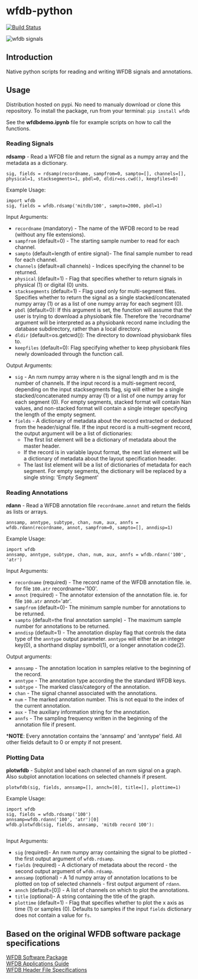 # wfdb-python

[![Build Status](https://travis-ci.org/MIT-LCP/wfdb-python.svg?branch=master)](https://travis-ci.org/MIT-LCP/wfdb-python)

![wfdb signals](https://raw.githubusercontent.com/MIT-LCP/wfdb-python/master/demoimg1.png)


## Introduction
Native python scripts for reading and writing WFDB signals and annotations.

## Usage

Distribution hosted on pypi. No need to manualy download or clone this repository. 
To install the package, run from your terminal: `pip install wfdb`
  
See the **wfdbdemo.ipynb** file for example scripts on how to call the functions.

### Reading Signals

**rdsamp** - Read a WFDB file and return the signal as a numpy array and the metadata as a dictionary. 

```
sig, fields = rdsamp(recordname, sampfrom=0, sampto=[], channels=[], physical=1, stacksegments=1, pbdl=0, dldir=os.cwd(), keepfiles=0)
```

Example Usage:
```
import wfdb
sig, fields = wfdb.rdsamp('mitdb/100', sampto=2000, pbdl=1)
```

Input Arguments: 

* `recordname` (mandatory) - The name of the WFDB record to be read (without any file extensions).
* `sampfrom` (default=0) - The starting sample number to read for each channel.
* `sampto` (default=length of entire signal)- The final sample number to read for each channel.
* `channels` (default=all channels) - Indices specifying the channel to be returned.
* `physical` (default=1) - Flag that specifies whether to return signals in physical (1) or digital (0) units.
* `stacksegments` (default=1) - Flag used only for multi-segment files. Specifies whether to return the signal as a single stacked/concatenated numpy array (1) or as a list of one numpy array for each segment (0). 
* `pbdl` (default=0): If this argument is set, the function will assume that the user is trying to download a physiobank file. Therefore the 'recordname' argument will be interpreted as a physiobank record name including the database subdirectory, rather than a local directory.
* `dldir` (default=os.getcwd()): The directory to download physiobank files to.
* `keepfiles` (default=0): Flag specifying whether to keep physiobank files newly downloaded through the function call.


Output Arguments:

* `sig` - An nxm numpy array where n is the signal length and m is the number of channels.  If the input record is a multi-segment record, depending on the input stacksegments flag, sig will either be a single stacked/concatenated numpy array (1) or a list of one numpy array for each segment (0). For empty segments, stacked format will contain Nan values, and non-stacked format will contain a single integer specifying the length of the empty segment.
* `fields` - A dictionary of metadata about the record extracted or deduced from the header/signal file.  If the input record is a multi-segment record, the output argument will be a list of dictionaries:
	* The first list element will be a dictionary of metadata about the master header.
	* If the record is in variable layout format, the next list element will be a dictionary of metadata about the layout specification header.
	* The last list element will be a list of dictionaries of metadata for each segment. For empty segments, the dictionary will be replaced by a single string: 'Empty Segment'



### Reading Annotations

**rdann** - Read a WFDB annotation file `recordname.annot` and return the fields as lists or arrays.

```
annsamp, anntype, subtype, chan, num, aux, annfs = wfdb.rdann(recordname, annot, sampfrom=0, sampto=[], anndisp=1)
```

Example Usage:
```
import wfdb
annsamp, anntype, subtype, chan, num, aux, annfs = wfdb.rdann('100', 'atr')
```

Input Arguments: 

* `recordname` (required) - The record name of the WFDB annotation file. ie. for file `100.atr` recordname='100'.
* `annot` (required) - The annotator extension of the annotation file. ie. for file `100.atr` annot='atr'.
* `sampfrom` (default=0)- The minimum sample number for annotations to be returned.
* `sampto` (default=the final annotation sample) - The maximum sample number for annotations to be returned.
* `anndisp` (default=1) - The annotation display flag that controls the data type of the `anntype` output parameter. `anntype` will either be an integer key(0), a shorthand display symbol(1), or a longer annotation code(2).

Output arguments: 

* `annsamp` - The annotation location in samples relative to the beginning of the record.
* `anntype` - The annotation type according the the standard WFDB keys.
* `subtype` - The marked class/category of the annotation.
* `chan` - The signal channel associated with the annotations.
* `num` - The marked annotation number. This is not equal to the index of the current annotation.
* `aux` - The auxiliary information string for the annotation.
* `annfs` - The sampling frequency written in the beginning of the annotation file if present.

***NOTE**: Every annotation contains the 'annsamp' and 'anntype' field. All other fields default to 0 or empty if not present. 


### Plotting Data

**plotwfdb** - Subplot and label each channel of an nxm signal on a graph. Also subplot annotation locations on selected channels if present.  

```
plotwfdb(sig, fields, annsamp=[], annch=[0], title=[], plottime=1)
```

Example Usage:
```
import wfdb
sig, fields = wfdb.rdsamp('100')
annsamp=wfdb.rdann('100', 'atr')[0]
wfdb.plotwfdb(sig, fields, annsamp, 'mitdb record 100'): 
 
```

Input Arguments: 

* `sig` (required)- An nxm numpy array containing the signal to be plotted - the first output argument of `wfdb.rdsamp`.
* `fields` (required) - A dictionary of metadata about the record - the second output argument of `wfdb.rdsamp`.
* `annsamp` (optional) - A 1d numpy array of annotation locations to be plotted on top of selected channels - first output argument of `rdann`.
* `annch` (default=[0]) - A list of channels on which to plot the annotations.  
* `title` (optional)- A string containing the title of the graph.
* `plottime` (default=1) - Flag that specifies whether to plot the x axis as time (1) or samples (0). Defaults to samples if the input `fields` dictionary does not contain a value for `fs`.


## Based on the original WFDB software package specifications

[WFDB Software Package](http://physionet.org/physiotools/wfdb.shtml)  
[WFDB Applications Guide](http://physionet.org/physiotools/wag/)  
[WFDB Header File Specifications](https://physionet.org/physiotools/wag/header-5.htm)  

